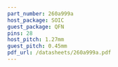 ```yaml
---
part_number: 260a999a
host_package: SOIC
guest_package: QFN
pins: 28
host_pitch: 1.27mm
guest_pitch: 0.45mm
pdf_url: /datasheets/260a999a.pdf
---
```

